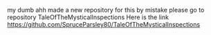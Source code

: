 my dumb ahh made a new repository for this by mistake please go to repository TaleOfTheMysticalInspections
Here is the link
https://github.com/SpruceParsley80/TaleOfTheMysticalInspections
